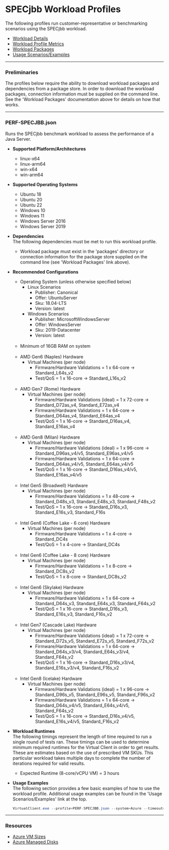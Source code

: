 ﻿# SPECjbb Workload Profiles
The following profiles run customer-representative or benchmarking scenarios using the SPECjbb workload.

* [Workload Details](./SPECjbb.md)  
* [Workload Profile Metrics](./SPECjbbMetrics.md)  
* [Workload Packages](./DependencyPackages.md)
* [Usage Scenarios/Examples](./UsageScenarios.md)

-----------------------------------------------------------------------

### Preliminaries
The profiles below require the ability to download workload packages and dependencies from a package store. In order to download the workload packages, connection information 
must be supplied on the command line. See the 'Workload Packages' documentation above for details on how that works.

-----------------------------------------------------------------------

### PERF-SPECJBB.json
Runs the SPECjbb benchmark workload to assess the performance of a Java Server.

* **Supported Platform/Architectures**
  * linux-x64
  * linux-arm64
  * win-x64
  * win-arm64

* **Supported Operating Systems**
  * Ubuntu 18
  * Ubuntu 20
  * Ubuntu 22
  * Windows 10
  * Windows 11
  * Windows Server 2016
  * Windows Server 2019

* **Dependencies**  
  The following dependencies must be met to run this workload profile.

  * Workload package must exist in the 'packages' directory or connection information for the package store supplied on the command line (see 'Workload Packages' link above).

* **Recommended Configurations**
  * Operating System (unless otherwise specified below)
    * Linux Scenarios
       * Publisher: Canonical
       * Offer: UbuntuServer
       * Sku: 18.04-LTS
       * Version: latest
    * Windows Scenarios
       * Publisher: MicrosoftWindowsServer
       * Offer: WindowsServer
       * Sku: 2019-Datacenter
       * Version: latest 
       <br/><br/>
  * Minimum of 16GB RAM on system<br/><br/>
  * AMD Gen6 (Naples) Hardware
    * Virtual Machines (per node)
      * Firmware/Hardware Validations = 1 x 64-core -> Standard_L64s_v2
      * Test/QoS = 1 x 16-core -> Standard_L16s_v2
      <br/><br/>
  * AMD Gen7 (Rome) Hardware
    * Virtual Machines (per node)
      * Firmware/Hardware Validations (ideal) = 1 x 72-core -> Standard_D72as_v4, Standard_E72as_v4
      * Firmware/Hardware Validations = 1 x 64-core -> Standard_D64as_v4, Standard_E64as_v4
      * Test/QoS = 1 x 16-core -> Standard_D16as_v4, Standard_E16as_v4
      <br/><br/>
  * AMD Gen8 (Milan) Hardware
    * Virtual Machines (per node)
      * Firmware/Hardware Validations (ideal) = 1 x 96-core -> Standard_D96as_v4/v5, Standard_E96as_v4/v5
      * Firmware/Hardware Validations = 1 x 64-core -> Standard_D64as_v4/v5, Standard_E64as_v4/v5
      * Test/QoS = 1 x 16-core -> Standard_D16as_v4/v5, Standard_E16as_v4/v5
      <br/><br/>
  * Intel Gen5 (Broadwell) Hardware
    * Virtual Machines (per node)
      * Firmware/Hardware Validations = 1 x 48-core -> Standard_D48s_v3, Standard_E48s_v3, Standard_F48s_v2
      * Test/QoS = 1 x 16-core -> Standard_D16s_v3, Standard_E16s_v3, Standard_F16s
      <br/><br/>
  * Intel Gen6 (Coffee Lake - 6 core) Hardware
    * Virtual Machines (per node)
      * Firmware/Hardware Validations = 1 x 4-core -> Standard_DC4s
      * Test/QoS = 1 x 4-core -> Standard_DC4s
      <br/><br/>
  * Intel Gen6 (Coffee Lake - 8 core) Hardware
    * Virtual Machines (per node)
      * Firmware/Hardware Validations = 1 x 8-core -> Standard_DC8s_v2
      * Test/QoS = 1 x 8-core -> Standard_DC8s_v2
      <br/><br/>
  * Intel Gen6 (Skylake) Hardware
    * Virtual Machines (per node)
      * Firmware/Hardware Validations = 1 x 64-core -> Standard_D64s_v3, Standard_E64s_v3, Standard_F64s_v2
      * Test/QoS = 1 x 16-core -> Standard_D16s_v3, Standard_E16s_v3, Standard_F16s_v2
      <br/><br/>
  * Intel Gen7 (Cascade Lake) Hardware
    * Virtual Machines (per node)
      * Firmware/Hardware Validations (ideal) = 1 x 72-core -> Standard_D72s_v5, Standard_E72s_v5, Standard_F72s_v2
      * Firmware/Hardware Validations = 1 x 64-core -> Standard_D64s_v3/v4, Standard_E64s_v3/v4, Standard_F64s_v2
      * Test/QoS = 1 x 16-core -> Standard_D16s_v3/v4, Standard_E16s_v3/v4, Standard_F16s_v2
      <br/><br/>
  * Intel Gen8 (Icelake) Hardware
    * Virtual Machines (per node)
      * Firmware/Hardware Validations (ideal) = 1 x 96-core -> Standard_D96s_v5, Standard_E96s_v5, Standard_F96s_v2
      * Firmware/Hardware Validations = 1 x 64-core -> Standard_D64s_v4/v5, Standard_E64s_v4/v5, Standard_F64s_v2
      * Test/QoS = 1 x 16-core -> Standard_D16s_v4/v5, Standard_E16s_v4/v5, Standard_F16s_v2

* **Workload Runtimes**  
  The following timings represent the length of time required to run a single round of tests ran. These timings can be used to determine
  minimum required runtimes for the Virtual Client in order to get results. These are estimates based on the use of prescribed VM SKUs. This
  particular workload takes multiple days to complete the number of iterations required for valid results.

  * Expected Runtime (8-core/vCPU VM) = 3 hours

* **Usage Examples**  
  The following section provides a few basic examples of how to use the workload profile. Additional usage examples can be found in the
  'Usage Scenarios/Examples' link at the top.

  <div style="font-size:10pt">

  ``` csharp
  VirtualClient.exe --profile=PERF-SPECJBB.json --system=Azure --timeout=1440 --packageStore="{BlobConnectionString|SAS Uri}"
  ```
  </div>

-----------------------------------------------------------------------

### Resources
* [Azure VM Sizes](https://docs.microsoft.com/en-us/azure/virtual-machines/sizes)
* [Azure Managed Disks](https://azure.microsoft.com/en-us/pricing/details/managed-disks/)